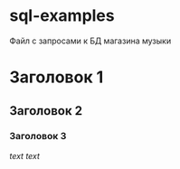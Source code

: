 # sql-examples
Файл с запросами к БД магазина музыки

# Заголовок 1
## Заголовок 2
### Заголовок 3

*text*
_text_
